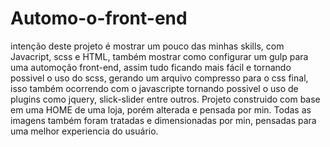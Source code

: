 # Automo-o-front-end
intenção deste projeto é mostrar um pouco das minhas skills, com Javacript, scss e HTML, também mostrar como configurar um gulp para uma automoção front-end, assim tudo ficando mais fácil e tornando possivel o uso do scss, gerando um arquivo compresso para o css final, isso também ocorrendo com o javascripte tornando possivel o uso de plugins como jquery, slick-slider entre outros. Projeto construido com base em uma HOME de uma loja, porém alterada e pensada por min.
Todas as imagens também foram tratadas e dimensionadas por min, pensadas para uma melhor experiencia do usuário.
